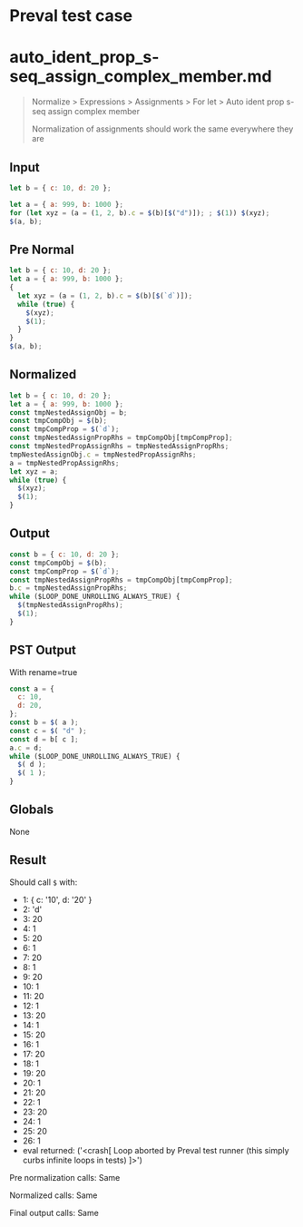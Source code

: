 # Preval test case

# auto_ident_prop_s-seq_assign_complex_member.md

> Normalize > Expressions > Assignments > For let > Auto ident prop s-seq assign complex member
>
> Normalization of assignments should work the same everywhere they are

## Input

`````js filename=intro
let b = { c: 10, d: 20 };

let a = { a: 999, b: 1000 };
for (let xyz = (a = (1, 2, b).c = $(b)[$("d")]); ; $(1)) $(xyz);
$(a, b);
`````

## Pre Normal


`````js filename=intro
let b = { c: 10, d: 20 };
let a = { a: 999, b: 1000 };
{
  let xyz = (a = (1, 2, b).c = $(b)[$(`d`)]);
  while (true) {
    $(xyz);
    $(1);
  }
}
$(a, b);
`````

## Normalized


`````js filename=intro
let b = { c: 10, d: 20 };
let a = { a: 999, b: 1000 };
const tmpNestedAssignObj = b;
const tmpCompObj = $(b);
const tmpCompProp = $(`d`);
const tmpNestedAssignPropRhs = tmpCompObj[tmpCompProp];
const tmpNestedPropAssignRhs = tmpNestedAssignPropRhs;
tmpNestedAssignObj.c = tmpNestedPropAssignRhs;
a = tmpNestedPropAssignRhs;
let xyz = a;
while (true) {
  $(xyz);
  $(1);
}
`````

## Output


`````js filename=intro
const b = { c: 10, d: 20 };
const tmpCompObj = $(b);
const tmpCompProp = $(`d`);
const tmpNestedAssignPropRhs = tmpCompObj[tmpCompProp];
b.c = tmpNestedAssignPropRhs;
while ($LOOP_DONE_UNROLLING_ALWAYS_TRUE) {
  $(tmpNestedAssignPropRhs);
  $(1);
}
`````

## PST Output

With rename=true

`````js filename=intro
const a = {
  c: 10,
  d: 20,
};
const b = $( a );
const c = $( "d" );
const d = b[ c ];
a.c = d;
while ($LOOP_DONE_UNROLLING_ALWAYS_TRUE) {
  $( d );
  $( 1 );
}
`````

## Globals

None

## Result

Should call `$` with:
 - 1: { c: '10', d: '20' }
 - 2: 'd'
 - 3: 20
 - 4: 1
 - 5: 20
 - 6: 1
 - 7: 20
 - 8: 1
 - 9: 20
 - 10: 1
 - 11: 20
 - 12: 1
 - 13: 20
 - 14: 1
 - 15: 20
 - 16: 1
 - 17: 20
 - 18: 1
 - 19: 20
 - 20: 1
 - 21: 20
 - 22: 1
 - 23: 20
 - 24: 1
 - 25: 20
 - 26: 1
 - eval returned: ('<crash[ Loop aborted by Preval test runner (this simply curbs infinite loops in tests) ]>')

Pre normalization calls: Same

Normalized calls: Same

Final output calls: Same
